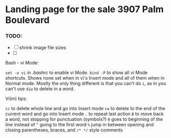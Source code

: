 # Landing page for the sale 3907 Palm Boulevard

### TODO:

* [ ] shrink image file sizes
* [ ] 


Bash - vi Mode:

`set -o vi` in *.bashrc* to enable vi Mode.
`bind -P` to show all vi Mode shortcuts. Shows none set when in vi's Insert mode and all of them when in Normal mode.
Mostly the only thing different is that you can't do `i`, as in you can't use `diw` to delete in a word.


Vi(m) tips:

`cc` to delete whole line and go into Insert mode
`cw` to delete to the end of the current word and go into Insert mode
`.` to repeat last action
`B` to move back a word, not stopping for punctuation (symbols?)
`0` goes to beginning of the line instead of `^` going to the first word
`%` jump in between opening and closing parentheses, braces, and `/* */` style comments